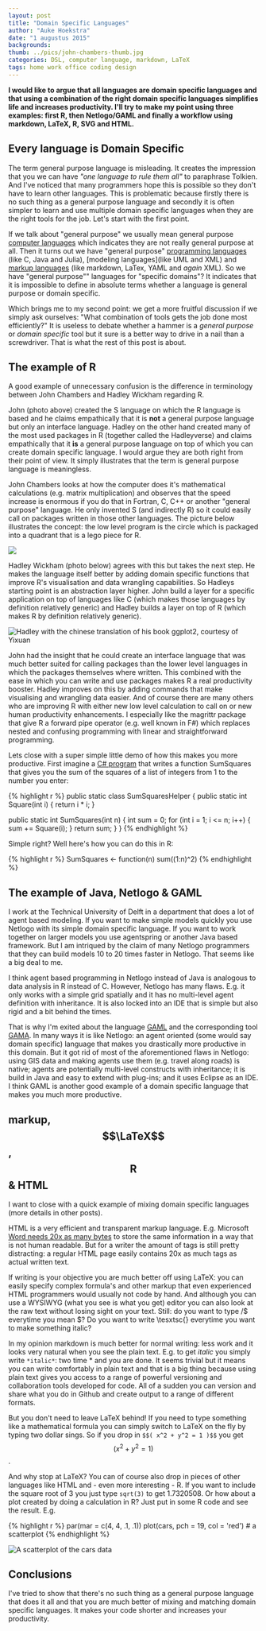 ```yaml
---
layout: post
title: "Domain Specific Languages"
author: "Auke Hoekstra"
date: "1 augustus 2015"
backgrounds: 
thumb: ../pics/john-chambers-thumb.jpg
categories: DSL, computer language, markdown, LaTeX
tags: home work office coding design
---
```

**I would like to argue that all languages are domain specific languages and that using a combination of the right domain specific languages simplifies life and increases productivity. I'll try to make my point using three examples: first R, then Netlogo/GAML and finally a workflow using markdown, LaTeX, R, SVG and HTML.**

## Every language is Domain Specific
The term general purpose language is misleading. It creates the impression that you we can have *"one language to rule them all"* to paraphrase Tolkien. And I've noticed that many programmers hope this is possible so they don't have to learn other languages. This is problematic because firstly there is no such thing as a general purpose language and secondly it is often simpler to learn and use multiple domain specific languages when they are the right tools for the job. Let's start with the first point.

If we talk about "general purpose" we usually mean general purpose [computer languages](https://en.wikipedia.org/wiki/Programming_language) which indicates they are not really general purpose at all. Then it turns out we have "general purpose" [programming languages](https://en.wikipedia.org/wiki/General-purpose_programming_language) (like C, Java and Julia), [modeling languages](like UML and XML) and [markup languages](https://en.wikipedia.org/wiki/General-purpose_markup_language) (like markdown, LaTex, YAML and *again* XML). So we have "general purpose"" languages for "specific domains"? It indicates that it is impossible to define in absolute terms whether a language is general purpose or domain specific.

Which brings me to my second point: we get a more fruitful discussion if we simply ask ourselves: "What combination of tools gets the job done most efficiently?" It is useless to debate whether a hammer is a *general purpose* or *domain specific* tool but it sure is a better way to drive in a nail than a screwdriver. That is what the rest of this post is about.

## The example of R
A good example of unnecessary confusion is the difference in terminology between John Chambers and Hadley Wickham regarding R.

John (photo above) created the S language on which the R language is based and he claims empathically that it is **not** a general purpose language but only an interface language. Hadley on the other hand created many of the most used packages in R (together called the Hadleyverse) and claims empathically that it **is** a general purpose language on top of which you can create domain specific language. I would argue they are both right from their point of view. It simply illustrates that the term is general purpose language is meaningless.

John Chambers looks at how the computer does it's mathematical calculations (e.g. matrix multiplication) and observes that the speed increase is enormous if you do that in Fortran, C, C++ or another "general purpose" language. He only invented S (and indirectly R) so it could easily call on packages written in those other languages. The picture below illustrates the concept: the low level program is the circle which is packaged into a quadrant that is a lego piece for R. 

![](../Pics/xabc-john-chambers.png)

Hadley Wickham (photo below) agrees with this but takes the next step. He makes the language itself better by adding domain specific functions that improve R's visualisation and data wrangling capabilities. So Hadleys starting point is an abstraction layer higher. John build a layer for a specific application on top of languages like C (which makes those languages by definition relatively generic) and Hadley builds a layer on top of R (which makes R by definition relatively generic).

![Hadley with the chinese translation of his book ggplot2, courtesy of Yixuan](../pics/hadley-wickham-ggplot2-chinese.jpg)

John had the insight that he could create an interface language that was much better suited for calling packages than the lower level languages in which the packages themselves where written. This combined with the ease in which you can write and use packages makes R a real productivity booster. Hadley improves on this by adding commands that make visualising and wrangling data easier. And of course there are many others who are improving R with either new low level calculation to call on or new human productivity enhancements. I especially like the magrittr package that give R a forward pipe operator (e.g. well known in F#) which replaces nested and confusing programming with linear and straightforward programming.

Lets close with a super simple little demo of how this makes you more productive. First imagine a [C# program](http://fsharpforfunandprofit.com/posts/fvsc-sum-of-squares/) that writes a function SumSquares that gives you the sum of the squares of a list of integers from 1 to the number you enter:


{% highlight r %}
public static class SumSquaresHelper
{
   public static int Square(int i)
   {
      return i * i;
   }

   public static int SumSquares(int n)
   {
      int sum = 0;
      for (int i = 1; i <= n; i++)
      {
         sum += Square(i);
      }
      return sum;
   }
}
{% endhighlight %}

Simple right? Well here's how you can do this in R:


{% highlight r %}
SumSquares <- function(n) sum((1:n)^2)
{% endhighlight %}

## The example of Java, Netlogo & GAML
I work at the Technical University of Delft in a department that does a lot of agent based modeling. If you want to make simple models quickly you use Netlogo with its simple domain specific language. If you want to work together on larger models you use agentspring or another Java based framework. But I am intriqued by the claim of many Netlogo programmers that they can build models 10 to 20 times faster in Netlogo. That seems like a big deal to me.

I think agent based programming in Netlogo instead of Java is analogous to data analysis in R instead of C. However, Netlogo has many flaws. E.g. it only works with a simple grid spatially and it has no multi-level agent definition with inheritance. It is also locked into an IDE that is simple but also rigid and a bit behind the times. 

That is why I'm exited about the language [GAML](https://code.google.com/p/gama-platform/wiki/G__GamlLanguage) and the corresponding tool [GAMA](https://code.google.com/p/gama-platform/). In many ways it is like Netlogo: an agent oriented (some would say domain specific) language that makes you drastically more productive in this domain. But it got rid of most of the aforementioned flaws in Netlogo: using GIS data and making agents use them (e.g. travel along roads) is native; agents are potentially multi-level constructs with inheritance; it is build in Java and easy to extend with plug-ins; and it uses Eclipse as an IDE. I think GAML is another good example of a domain specific language that makes you much more productive.

## markup, $$\LaTeX$$, $$\textsf{R}$$ & HTML
I want to close with a quick example of mixing domain specific languages (more details in other posts).

HTML is a very efficient and transparent markup language. E.g. Microsoft [Word needs 20x as many bytes](http://ben.balter.com/2014/03/31/word-versus-markdown-more-than-mere-semantics/) to store the same information in a way that is not human readable. But for a writer the amount of tags is still pretty distracting: a regular HTML page easily contains 20x as much tags as actual written text.

If writing is your objective you are much better off using LaTeX: you can easily specify complex formula's and other markup that even experienced HTML programmers would usually not code by hand. And although you can use a WYSIWYG (what you see is what you get) editor you can also look at the raw text without losing sight on your text. Still: do you want to type /$ everytime you mean $? Do you want to write \tesxtsc{} everytime you want to make something italic? 

In my opinion markdown is much better for normal writing: less work and it looks very natural when you see the plain text. E.g. to get *italic* you simply write `*italic*`: two time * and you are done. It seems trivial but it means you can write comfortably in plain text and that is a big thing because using plain text gives you access to a range of powerful versioning and collaboration tools developed for code. All of a sudden you can version and share what you do in Github and create output to a range of different formats.

But you don't need to leave LaTeX behind! If you need to type something like a mathematical formula you can simply switch to LaTeX on the fly by typing two dollar sings. So if you drop in `$$( x^2 + y^2 = 1 )$$` you get $$( x^2 + y^2 = 1 )$$.

And why stop at LaTeX? You can of course also drop in pieces of other languages like HTML and - even more interesting - R. If you want to include the square root of 3 you just type `sqrt(3)` to get 1.7320508. Or how about a plot created by doing a calculation in R? Just put in some R code and see the result. E.g.


{% highlight r %}
par(mar = c(4, 4, .1, .1))
plot(cars, pch = 19, col = 'red')  # a scatterplot
{% endhighlight %}

![A scatterplot of the cars data](/evflexfigure/source/2015-8-1-domain-specific-languages/cars-1.png) 

## Conclusions
I've tried to show that there's no such thing as a general purpose language that does it all and that you are much better of mixing and matching domain specific languages. It makes your code shorter and increases your productivity.
